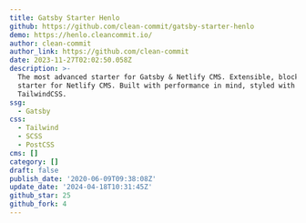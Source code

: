 ```yaml
---
title: Gatsby Starter Henlo
github: https://github.com/clean-commit/gatsby-starter-henlo
demo: https://henlo.cleancommit.io/
author: clean-commit
author_link: https://github.com/clean-commit
date: 2023-11-27T02:02:50.058Z
description: >-
  The most advanced starter for Gatsby & Netlify CMS. Extensible, block based
  starter for Netlify CMS. Built with performance in mind, styled with
  TailwindCSS.
ssg:
  - Gatsby
css:
  - Tailwind
  - SCSS
  - PostCSS
cms: []
category: []
draft: false
publish_date: '2020-06-09T09:38:08Z'
update_date: '2024-04-18T10:31:45Z'
github_star: 25
github_fork: 4
---
```

